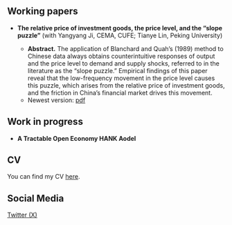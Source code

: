 ## Working papers
* **The relative price of investment goods, the price level, and the “slope puzzle”** (with Yangyang Ji, CEMA, CUFE; Tianye Lin, Peking University)

   - **Abstract.** The application of Blanchard and Quah’s (1989) method to Chinese data always obtains counterintuitive responses of output and the price level to demand and supply shocks, referred to in the literature as the “slope puzzle.” Empirical findings of this paper reveal that the low-frequency movement in the price level causes this puzzle, which arises from the relative price of investment goods, and the friction in China’s financial market drives this movement.
   - Newest version: <a href="WorkingPapers/workingpaper1.pdf">pdf</a>


## Work in progress
* **A Tractable Open Economy HANK Aodel** 

## CV
You can find my CV <a href="Sen_Zhang_CV.pdf">here</a>.

## Social Media 
<a rel="me" href="https://twitter.com/realSenZHANG">Twitter (X)</a><br />
